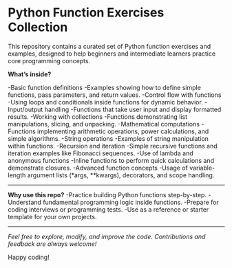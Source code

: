 # Python Function Exercises Collection

This repository contains a curated set of Python function exercises and examples, designed to help beginners and intermediate learners practice core programming concepts.

**What’s inside?**

-Basic function definitions
-Examples showing how to define simple functions, pass parameters, and return values.
-Control flow with functions
-Using loops and conditionals inside functions for dynamic behavior.
-Input/output handling
-Functions that take user input and display formatted results.
-Working with collections
-Functions demonstrating list manipulations, slicing, and unpacking.
-Mathematical computations
-Functions implementing arithmetic operations, power calculations, and simple algorithms.
-String operations
-Examples of string manipulation within functions.
-Recursion and iteration
-Simple recursive functions and iteration examples like Fibonacci sequences.
-Use of lambda and anonymous functions
-Inline functions to perform quick calculations and demonstrate closures.
-Advanced function concepts
-Usage of variable-length argument lists (*args, **kwargs), decorators, and scope handling.

--- 

**Why use this repo?**
-Practice building Python functions step-by-step.
-Understand fundamental programming logic inside functions.
-Prepare for coding interviews or programming tests.
-Use as a reference or starter template for your own projects.

---

_Feel free to explore, modify, and improve the code. Contributions and feedback are always welcome!_

Happy coding! 
